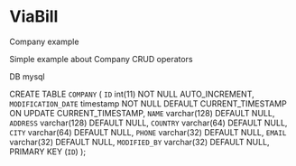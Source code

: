 # ViaBill
Company example


Simple example about Company CRUD operators

DB mysql

CREATE TABLE `COMPANY` (
       `ID` int(11) NOT NULL AUTO_INCREMENT,
       `MODIFICATION_DATE` timestamp NOT NULL DEFAULT CURRENT_TIMESTAMP ON UPDATE CURRENT_TIMESTAMP,
       `NAME` varchar(128) DEFAULT NULL,
       `ADDRESS` varchar(128) DEFAULT NULL,
       `COUNTRY` varchar(64) DEFAULT NULL,
       `CITY` varchar(64) DEFAULT NULL,
       `PHONE` varchar(32) DEFAULT NULL,
       `EMAIL` varchar(32) DEFAULT NULL,
       `MODIFIED_BY` varchar(32) DEFAULT NULL,
       PRIMARY KEY (`ID`)
     );
